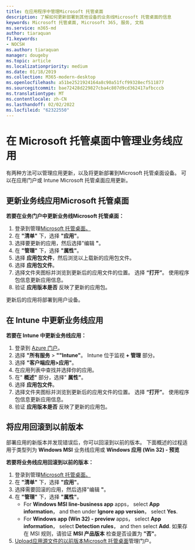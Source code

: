 ```yaml
---
title: 在应用程序中管理Microsoft 托管桌面
description: 了解如何更新部署到其他设备的业务线Microsoft 托管桌面的信息
keywords: Microsoft 托管桌面, Microsoft 365, 服务, 文档
ms.service: m365-md
author: tiaraquan
f1.keywords:
- NOCSH
ms.author: tiaraquan
manager: dougeby
ms.topic: article
ms.localizationpriority: medium
ms.date: 01/18/2019
ms.collection: M365-modern-desktop
ms.openlocfilehash: a51be2521924164a8c90a51fcf99328ecf511877
ms.sourcegitcommit: bae72428d229827cba4c807d9cd362417afbcccb
ms.translationtype: MT
ms.contentlocale: zh-CN
ms.lasthandoff: 02/02/2022
ms.locfileid: "62322550"
---
```

# <a name="manage-line-of-business-apps-in-microsoft-managed-desktop"></a>在 Microsoft 托管桌面中管理业务线应用

<!--Application management -->

有两种方法可以管理应用更新，以及将更新部署到Microsoft 托管桌面设备。 可以在应用门户或 Intune Microsoft 托管桌面应用更新。

<span id="update-app-mmd" />

## <a name="update-line-of-business-apps-in-microsoft-managed-desktop"></a>更新业务线应用Microsoft 托管桌面

**若要在业务门户中更新业务线Microsoft 托管桌面：**

1. 登录到管理[Microsoft 托管桌面。](https://aka.ms/mmdportal)
1. 在 **"清单"** 下，选择 **"应用"**。  
1. 选择要更新的应用，然后选择"编辑 **"**。
1. 在 **"管理"** 下，选择 **"属性"**。
1. 选择 **应用包文件**，然后浏览以上载新的应用包文件。
1. 选择 **应用包文件**。
1. 选择文件夹图标并浏览到更新后的应用文件的位置。 选择 **“打开”**。 使用程序包信息更新应用信息。
1. 验证 **应用版本是否** 反映了更新的应用包。

更新后的应用将部署到用户设备。

<span id="update-app-intune" />

## <a name="update-line-of-business-apps-in-intune"></a>在 Intune 中更新业务线应用

**若要在 Intune 中更新业务线应用：**

1. 登录到 [Azure 门户](https://portal.azure.com)。
2. 选择 **"所有服务** > **""Intune"**。 Intune 位于监视 **+ 管理** 部分。
3. 选择 **"客户端应用>应用"**。
4. 在应用列表中查找并选择你的应用。
5. 在" **概述"** 部分，选择" **属性"**。
6. 选择 **应用包文件**。
7. 选择文件夹图标并浏览到更新后的应用文件的位置。 选择 **“打开”**。 使用程序包信息更新应用信息。
8. 验证 **应用版本是否** 反映了更新的应用包。

<span id="roll-back-app-mmd" />

## <a name="roll-back-an-app-to-a-previous-version"></a>将应用回滚到以前版本

部署应用的新版本并发现错误后，你可以回滚到以前的版本。 下面概述的过程适用于类型列为 **Windows MSI** 业务线应用或 **Windows 应用 (Win 32) - 预览**

**若要将业务线应用回滚到以前的版本：**

1. 登录到管理[Microsoft 托管桌面。](https://aka.ms/mmdportal)
2. 在 **"清单"** 下，选择 **"应用"**。  
3. 选择需要回滚的应用，然后选择"编辑 **"**。
4. 在 **"管理"** 下，选择 **"属性"**。
    - For **Windows MSI line-business app** apps， select **App information**， and then under **Ignore app version**， select **Yes**.
    - For **Windows app (Win 32) - preview** apps， select **App information**， select **Detection rules**， and then select **Add**.
    如果存在 MSI 规则，请验证 **MSI 产品版本** 检查是否设置为 **"否"**。
5. [Upload应用源文件的以前版本Microsoft 托管桌面](../get-started/deploy-apps.md)管理门户。  
